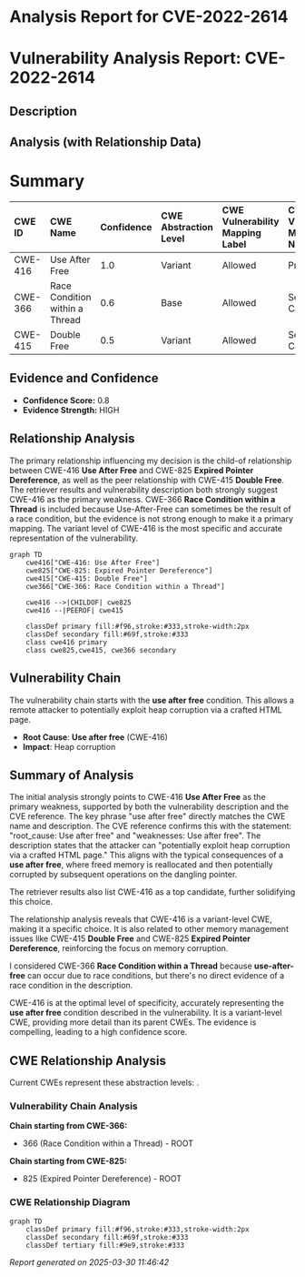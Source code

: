 # Analysis Report for CVE-2022-2614

# Vulnerability Analysis Report: CVE-2022-2614

## Description



## Analysis (with Relationship Data)

# Summary
| CWE ID  | CWE Name                                                                                       | Confidence | CWE Abstraction Level | CWE Vulnerability Mapping Label | CWE-Vulnerability Mapping Notes |
| :-------- | :--------------------------------------------------------------------------------------------- | :---------- | :---------------------- | :------------------------------ | :------------------------------ |
| CWE-416 | Use After Free                                                                                 | 1.0         | Variant                 | Allowed                         | Primary CWE                     |
| CWE-366 | Race Condition within a Thread                                                                   | 0.6         | Base                    | Allowed                         | Secondary Candidate              |
| CWE-415 | Double Free                                                                                    | 0.5         | Variant                 | Allowed                         | Secondary Candidate              |

## Evidence and Confidence

*   **Confidence Score:** 0.8
*   **Evidence Strength:** HIGH

## Relationship Analysis
The primary relationship influencing my decision is the child-of relationship between CWE-416 **Use After Free** and CWE-825 **Expired Pointer Dereference**, as well as the peer relationship with CWE-415 **Double Free**. The retriever results and vulnerability description both strongly suggest CWE-416 as the primary weakness. CWE-366 **Race Condition within a Thread** is included because Use-After-Free can sometimes be the result of a race condition, but the evidence is not strong enough to make it a primary mapping. The variant level of CWE-416 is the most specific and accurate representation of the vulnerability.

```mermaid
graph TD
    cwe416["CWE-416: Use After Free"]
    cwe825["CWE-825: Expired Pointer Dereference"]
    cwe415["CWE-415: Double Free"]
    cwe366["CWE-366: Race Condition within a Thread"]
    
    cwe416 -->|CHILDOF| cwe825
    cwe416 --|PEEROF| cwe415
    
    classDef primary fill:#f96,stroke:#333,stroke-width:2px
    classDef secondary fill:#69f,stroke:#333
    class cwe416 primary
    class cwe825,cwe415, cwe366 secondary
```

## Vulnerability Chain
The vulnerability chain starts with the **use after free** condition. This allows a remote attacker to potentially exploit heap corruption via a crafted HTML page.
  - **Root Cause**: **Use after free** (CWE-416)
  - **Impact**: Heap corruption

## Summary of Analysis
The initial analysis strongly points to CWE-416 **Use After Free** as the primary weakness, supported by both the vulnerability description and the CVE reference. The key phrase "use after free" directly matches the CWE name and description. The CVE reference confirms this with the statement: "root_cause: Use after free" and "weaknesses: Use after free". The description states that the attacker can "potentially exploit heap corruption via a crafted HTML page." This aligns with the typical consequences of a **use after free**, where freed memory is reallocated and then potentially corrupted by subsequent operations on the dangling pointer.

The retriever results also list CWE-416 as a top candidate, further solidifying this choice.

The relationship analysis reveals that CWE-416 is a variant-level CWE, making it a specific choice. It is also related to other memory management issues like CWE-415 **Double Free** and CWE-825 **Expired Pointer Dereference**, reinforcing the focus on memory corruption.

I considered CWE-366 **Race Condition within a Thread** because **use-after-free** can occur due to race conditions, but there's no direct evidence of a race condition in the description.

CWE-416 is at the optimal level of specificity, accurately representing the **use after free** condition described in the vulnerability. It is a variant-level CWE, providing more detail than its parent CWEs. The evidence is compelling, leading to a high confidence score.


## CWE Relationship Analysis

Current CWEs represent these abstraction levels: .


### Vulnerability Chain Analysis

**Chain starting from CWE-366:**
- 366 (Race Condition within a Thread) - ROOT


**Chain starting from CWE-825:**
- 825 (Expired Pointer Dereference) - ROOT



### CWE Relationship Diagram

```mermaid
graph TD
    classDef primary fill:#f96,stroke:#333,stroke-width:2px
    classDef secondary fill:#69f,stroke:#333
    classDef tertiary fill:#9e9,stroke:#333
```



*Report generated on 2025-03-30 11:46:42*
